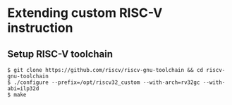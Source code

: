 # Extending custom RISC-V instruction

## Setup RISC-V toolchain
```shell
$ git clone https://github.com/riscv/riscv-gnu-toolchain && cd riscv-gnu-toolchain
$ ./configure --prefix=/opt/riscv32_custom --with-arch=rv32gc --with-abi=ilp32d
$ make
```

